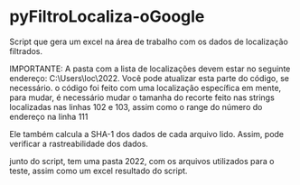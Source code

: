 # pyFiltroLocaliza-oGoogle
Script que gera um excel na área de trabalho com os dados de localização filtrados. 

IMPORTANTE: A pasta com a lista de localizações devem estar no seguinte endereço: C:\Users\loc\2022. Você pode atualizar esta parte do código, se necessário.
o código foi feito com uma localização específica em mente, para mudar, é necessário mudar o tamanha do recorte feito nas  strings localizadas nas linhas 102 e 103, assim como o range do número do endereço na linha 111


Ele também calcula a SHA-1 dos dados de cada arquivo lido. Assim, pode verificar a rastreabilidade dos dados. 


junto do script, tem uma pasta 2022, com os arquivos utilizados para o teste, assim como um excel resultado do script. 



